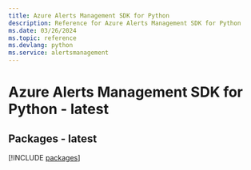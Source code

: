 ```yaml
---
title: Azure Alerts Management SDK for Python
description: Reference for Azure Alerts Management SDK for Python
ms.date: 03/26/2024
ms.topic: reference
ms.devlang: python
ms.service: alertsmanagement
---
```

# Azure Alerts Management SDK for Python - latest
## Packages - latest
[!INCLUDE [packages](alerts-management-index.md)]